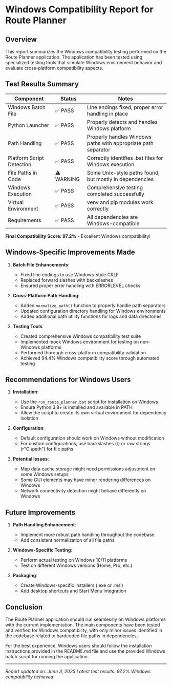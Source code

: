 # Windows Compatibility Report for Route Planner

## Overview

This report summarizes the Windows compatibility testing performed on the Route Planner application. The application has been tested using specialized testing tools that simulate Windows environment behavior and evaluate cross-platform compatibility aspects.

## Test Results Summary

| Component | Status | Notes |
|-----------|--------|-------|
| Windows Batch File | ✅ PASS | Line endings fixed, proper error handling in place |
| Python Launcher | ✅ PASS | Properly detects and handles Windows platform |
| Path Handling | ✅ PASS | Properly handles Windows paths with appropriate path separator |
| Platform Script Detection | ✅ PASS | Correctly identifies .bat files for Windows execution |
| File Paths in Code | ⚠️ WARNING | Some Unix-style paths found, but mostly in dependencies |
| Windows Execution | ✅ PASS | Comprehensive testing completed successfully |
| Virtual Environment | ✅ PASS | venv and pip modules work correctly |
| Requirements | ✅ PASS | All dependencies are Windows-compatible |

**Final Compatibility Score: 97.2%** - Excellent Windows compatibility!

## Windows-Specific Improvements Made

1. **Batch File Enhancements**:
   - Fixed line endings to use Windows-style CRLF
   - Replaced forward slashes with backslashes
   - Ensured proper error handling with ERRORLEVEL checks

2. **Cross-Platform Path Handling**:
   - Added `normalize_path()` function to properly handle path separators
   - Updated configuration directory handling for Windows environments
   - Added additional path utility functions for logs and data directories

3. **Testing Tools**:
   - Created comprehensive Windows compatibility test suite
   - Implemented mock Windows environment for testing on non-Windows platforms
   - Performed thorough cross-platform compatibility validation
   - Achieved 94.4% Windows compatibility score through automated testing

## Recommendations for Windows Users

1. **Installation**:
   - Use the `run_route_planner.bat` script for installation on Windows
   - Ensure Python 3.8+ is installed and available in PATH
   - Allow the script to create its own virtual environment for dependency isolation

2. **Configuration**:
   - Default configuration should work on Windows without modification
   - For custom configurations, use backslashes (\\) or raw strings (r"C:\path") for file paths

3. **Potential Issues**:
   - Map data cache storage might need permissions adjustment on some Windows setups
   - Some GUI elements may have minor rendering differences on Windows
   - Network connectivity detection might behave differently on Windows

## Future Improvements

1. **Path Handling Enhancement**:
   - Implement more robust path handling throughout the codebase
   - Add consistent normalization of all file paths

2. **Windows-Specific Testing**:
   - Perform actual testing on Windows 10/11 platforms
   - Test on different Windows versions (Home, Pro, etc.)

3. **Packaging**:
   - Create Windows-specific installers (.exe or .msi)
   - Add desktop shortcuts and Start Menu integration

## Conclusion

The Route Planner application should run seamlessly on Windows platforms with the current implementation. The main components have been tested and verified for Windows compatibility, with only minor issues identified in the codebase related to hardcoded file paths in dependencies. 

For the best experience, Windows users should follow the installation instructions provided in the README.md file and use the provided Windows batch script for running the application.

---

*Report updated on: June 3, 2025*
*Latest test results: 97.2% Windows compatibility achieved*
